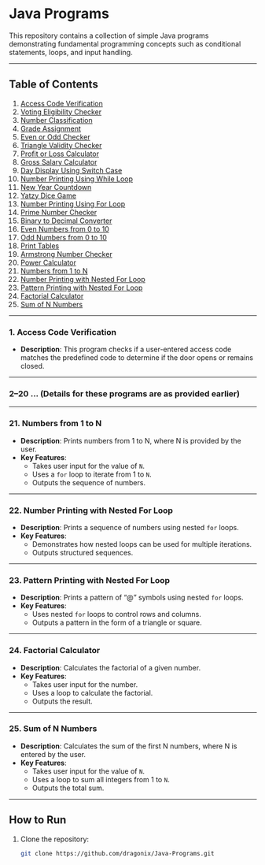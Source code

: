 # Java Programs

This repository contains a collection of simple Java programs demonstrating fundamental programming concepts such as conditional statements, loops, and input handling.

---

## Table of Contents
1. [Access Code Verification](#1-access-code-verification)  
2. [Voting Eligibility Checker](#2-voting-eligibility-checker)  
3. [Number Classification](#3-number-classification)  
4. [Grade Assignment](#4-grade-assignment)  
5. [Even or Odd Checker](#5-even-or-odd-checker)  
6. [Triangle Validity Checker](#6-triangle-validity-checker)  
7. [Profit or Loss Calculator](#7-profit-or-loss-calculator)  
8. [Gross Salary Calculator](#8-gross-salary-calculator)  
9. [Day Display Using Switch Case](#9-day-display-using-switch-case)  
10. [Number Printing Using While Loop](#10-number-printing-using-while-loop)  
11. [New Year Countdown](#11-new-year-countdown)  
12. [Yatzy Dice Game](#12-yatzy-dice-game)  
13. [Number Printing Using For Loop](#13-number-printing-using-for-loop)  
14. [Prime Number Checker](#14-prime-number-checker)  
15. [Binary to Decimal Converter](#15-binary-to-decimal-converter)  
16. [Even Numbers from 0 to 10](#16-even-numbers-from-0-to-10)  
17. [Odd Numbers from 0 to 10](#17-odd-numbers-from-0-to-10)  
18. [Print Tables](#18-print-tables)  
19. [Armstrong Number Checker](#19-armstrong-number-checker)  
20. [Power Calculator](#20-power-calculator)  
21. [Numbers from 1 to N](#21-numbers-from-1-to-n)  
22. [Number Printing with Nested For Loop](#22-number-printing-with-nested-for-loop)  
23. [Pattern Printing with Nested For Loop](#23-pattern-printing-with-nested-for-loop)  
24. [Factorial Calculator](#24-factorial-calculator)  
25. [Sum of N Numbers](#25-sum-of-n-numbers)  

---

### 1. Access Code Verification
- **Description**: This program checks if a user-entered access code matches the predefined code to determine if the door opens or remains closed.  

---

### 2–20 ... (Details for these programs are as provided earlier)

---

### 21. Numbers from 1 to N
- **Description**: Prints numbers from 1 to N, where N is provided by the user.
- **Key Features**:  
  - Takes user input for the value of `N`.  
  - Uses a `for` loop to iterate from 1 to `N`.  
  - Outputs the sequence of numbers.

---

### 22. Number Printing with Nested For Loop
- **Description**: Prints a sequence of numbers using nested `for` loops.
- **Key Features**:  
  - Demonstrates how nested loops can be used for multiple iterations.  
  - Outputs structured sequences.

---

### 23. Pattern Printing with Nested For Loop
- **Description**: Prints a pattern of “@” symbols using nested `for` loops.
- **Key Features**:  
  - Uses nested `for` loops to control rows and columns.  
  - Outputs a pattern in the form of a triangle or square.

---

### 24. Factorial Calculator
- **Description**: Calculates the factorial of a given number.
- **Key Features**:  
  - Takes user input for the number.  
  - Uses a loop to calculate the factorial.  
  - Outputs the result.

---

### 25. Sum of N Numbers
- **Description**: Calculates the sum of the first N numbers, where N is entered by the user.
- **Key Features**:  
  - Takes user input for the value of `N`.  
  - Uses a loop to sum all integers from 1 to `N`.  
  - Outputs the total sum.

---

## How to Run
1. Clone the repository:
   ```bash
   git clone https://github.com/dragonix/Java-Programs.git
